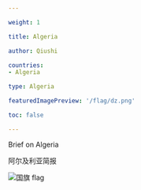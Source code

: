 ```yaml
---

weight: 1

title: Algeria

author: Qiushi 

countries: 
- Algeria

type: Algeria

featuredImagePreview: '/flag/dz.png'

toc: false 

---
```


Brief on Algeria

阿尔及利亚简报 

<!--more-->

![国旗 flag](/flag/dz.png)